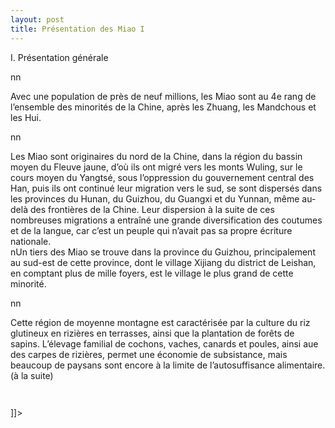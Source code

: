 ```yaml
---
layout: post
title: Présentation des Miao I
---
```


<p> I. Présentation générale</h4>
<p>nn
<p>Avec une population de près de neuf millions, les Miao sont au 4e  rang de l’ensemble des minorités de la Chine, après les Zhuang, les Mandchous et les Hui.</p>
<p>nn
<p>Les Miao sont originaires du nord de la Chine, dans la région du bassin moyen du Fleuve jaune, d’où ils ont migré vers les monts Wuling, sur le cours moyen du Yangtsé, sous l’oppression du gouvernement central des Han, puis ils ont continué leur migration vers le sud, se sont dispersés dans les provinces du Hunan, du Guizhou, du Guangxi et du Yunnan, même au-delà des frontières de la Chine. Leur dispersion à la suite de ces nombreuses migrations a entraîné une grande diversification des coutumes et de la langue, car c’est un peuple qui n’avait pas sa propre écriture nationale. <br />nUn tiers des Miao se trouve dans la province du Guizhou, principalement au sud-est de cette province, dont le village Xijiang du district de Leishan, en comptant plus de mille foyers, est le village le plus grand de cette minorité. </p>
<p>nn
<p>Cette région de moyenne montagne est caractérisée par la culture du riz glutineux en rizières en terrasses, ainsi que la plantation de forêts de sapins. L’élevage familial de cochons, vaches, canards et poules, ainsi aue des carpes de rizières, permet une économie de subsistance, mais beaucoup de paysans sont encore à la limite de l’autosuffisance alimentaire. (à la suite)
<p><img src="http://www.francaisblog.com/fy/images/p1010412.jpg" alt="" /></p>
<p><img src="http://www.francaisblog.com/fy/images/p1010412_copy1.jpg" alt="" /></p>
<p> ]]&gt;
</p>
